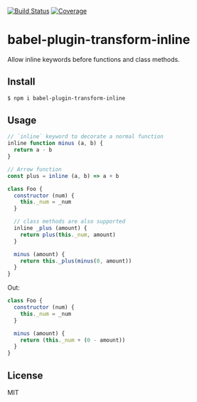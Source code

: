 [![Build Status](https://travis-ci.org/kaelzhang/babel-plugin-transform-inline.svg?branch=master)](https://travis-ci.org/kaelzhang/babel-plugin-transform-inline)
[![Coverage](https://codecov.io/gh/kaelzhang/babel-plugin-transform-inline/branch/master/graph/badge.svg)](https://codecov.io/gh/kaelzhang/babel-plugin-transform-inline)
<!-- optional appveyor tst
[![Windows Build Status](https://ci.appveyor.com/api/projects/status/github/kaelzhang/babel-plugin-transform-inline?branch=master&svg=true)](https://ci.appveyor.com/project/kaelzhang/babel-plugin-transform-inline)
-->
<!-- optional npm version
[![NPM version](https://badge.fury.io/js/babel-plugin-transform-inline.svg)](http://badge.fury.io/js/babel-plugin-transform-inline)
-->
<!-- optional npm downloads
[![npm module downloads per month](http://img.shields.io/npm/dm/babel-plugin-transform-inline.svg)](https://www.npmjs.org/package/babel-plugin-transform-inline)
-->
<!-- optional dependency status
[![Dependency Status](https://david-dm.org/kaelzhang/babel-plugin-transform-inline.svg)](https://david-dm.org/kaelzhang/babel-plugin-transform-inline)
-->

# babel-plugin-transform-inline

Allow inline keywords before functions and class methods.

## Install

```sh
$ npm i babel-plugin-transform-inline
```

## Usage

```js
// `inline` keyword to decorate a normal function
inline function minus (a, b) {
  return a - b
}

// Arrow function
const plus = inline (a, b) => a + b

class Foo {
  constructor (num) {
    this._num = _num
  }

  // class methods are also supported
  inline _plus (amount) {
    return plus(this._num, amount)
  }

  minus (amount) {
    return this._plus(minus(0, amount))
  }
}
```

Out:

```js
class Foo {
  constructor (num) {
    this._num = _num
  }

  minus (amount) {
    return (this._num + (0 - amount))
  }
}
```

## License

MIT
